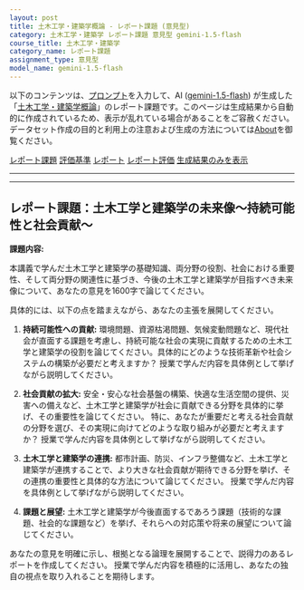 ```yaml
---
layout: post
title: 土木工学・建築学概論 - レポート課題 (意見型)
category: 土木工学・建築学 レポート課題 意見型 gemini-1.5-flash
course_title: 土木工学・建築学
category_name: レポート課題
assignment_type: 意見型
model_name: gemini-1.5-flash
---
```


以下のコンテンツは、[プロンプト](http://127.0.0.1:8000/generated/土木工学・建築学/gemini-1.5-flash/prompt_レポート課題-意見型.md)を入力して、AI ([gemini-1.5-flash](contents/gemini-1.5-flash)) が生成した「[土木工学・建築学概論](/contents/土木工学・建築学/)」のレポート課題です。このページは生成結果から自動的に作成されているため、表示が乱れている場合があることをご容赦ください。
データセット作成の目的と利用上の注意および生成の方法については[About](/About)を御覧ください。

[レポート課題](../レポート課題-意見型)
[評価基準](../評価基準-意見型)
[レポート](../レポート-意見型)
[レポート評価](../レポート評価-意見型)
[生成結果のみを表示](http://127.0.0.1:8000/generated/土木工学・建築学/gemini-1.5-flash/レポート課題-意見型.md)
  

***
***
  
## レポート課題：土木工学と建築学の未来像～持続可能性と社会貢献～

**課題内容:**

本講義で学んだ土木工学と建築学の基礎知識、両分野の役割、社会における重要性、そして両分野の関連性に基づき、今後の土木工学と建築学が目指すべき未来像について、あなたの意見を1600字で論じてください。

具体的には、以下の点を踏まえながら、あなたの主張を展開してください。

1. **持続可能性への貢献:**  環境問題、資源枯渇問題、気候変動問題など、現代社会が直面する課題を考慮し、持続可能な社会の実現に貢献するための土木工学と建築学の役割を論じてください。具体的にどのような技術革新や社会システムの構築が必要だと考えますか？  授業で学んだ内容を具体例として挙げながら説明してください。

2. **社会貢献の拡大:**  安全・安心な社会基盤の構築、快適な生活空間の提供、災害への備えなど、土木工学と建築学が社会に貢献できる分野を具体的に挙げ、その重要性を論じてください。  特に、あなたが重要だと考える社会貢献の分野を選び、その実現に向けてどのような取り組みが必要だと考えますか？  授業で学んだ内容を具体例として挙げながら説明してください。

3. **土木工学と建築学の連携:**  都市計画、防災、インフラ整備など、土木工学と建築学が連携することで、より大きな社会貢献が期待できる分野を挙げ、その連携の重要性と具体的な方法について論じてください。  授業で学んだ内容を具体例として挙げながら説明してください。

4. **課題と展望:**  土木工学と建築学が今後直面するであろう課題（技術的な課題、社会的な課題など）を挙げ、それらへの対応策や将来の展望について論じてください。


あなたの意見を明確に示し、根拠となる論理を展開することで、説得力のあるレポートを作成してください。  授業で学んだ内容を積極的に活用し、あなたの独自の視点を取り入れることを期待します。
